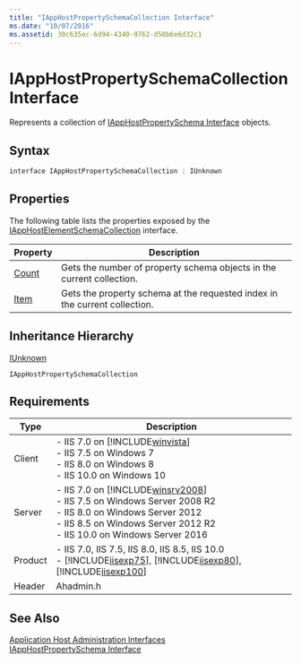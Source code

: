 ```yaml
---
title: "IAppHostPropertySchemaCollection Interface"
ms.date: "10/07/2016"
ms.assetid: 30c635ec-6d94-4340-9762-d50b6e6d32c1
---
```

# IAppHostPropertySchemaCollection Interface
Represents a collection of [IAppHostPropertySchema Interface](../../web-development-reference/native-code-api-reference/iapphostpropertyschema-interface.md) objects.  
  
## Syntax  
  
```cpp  
interface IAppHostPropertySchemaCollection : IUnknown  
```  
  
## Properties  
 The following table lists the properties exposed by the [IAppHostElementSchemaCollection](../../web-development-reference/native-code-api-reference/iapphostelementschemacollection-interface.md) interface.  
  
|Property|Description|  
|--------------|-----------------|  
|[Count](../../web-development-reference/native-code-api-reference/iapphostpropertyschemacollection-count-property.md)|Gets the number of property schema objects in the current collection.|  
|[Item](../../web-development-reference/native-code-api-reference/iapphostpropertyschemacollection-item-property.md)|Gets the property schema at the requested index in the current collection.|  
  
## Inheritance Hierarchy  
 [IUnknown](/windows/win32/api/unknwn/nn-unknwn-iunknown)  
  
 `IAppHostPropertySchemaCollection`  
  
## Requirements  
  
|Type|Description|  
|----------|-----------------|  
|Client|-   IIS 7.0 on [!INCLUDE[winvista](../../wmi-provider/includes/winvista-md.md)]<br />-   IIS 7.5 on Windows 7<br />-   IIS 8.0 on Windows 8<br />-   IIS 10.0 on Windows 10|  
|Server|-   IIS 7.0 on [!INCLUDE[winsrv2008](../../wmi-provider/includes/winsrv2008-md.md)]<br />-   IIS 7.5 on Windows Server 2008 R2<br />-   IIS 8.0 on Windows Server 2012<br />-   IIS 8.5 on Windows Server 2012 R2<br />-   IIS 10.0 on Windows Server 2016|  
|Product|-   IIS 7.0, IIS 7.5, IIS 8.0, IIS 8.5, IIS 10.0<br />-   [!INCLUDE[iisexp75](../../web-development-reference/native-code-api-reference/includes/iisexp75-md.md)], [!INCLUDE[iisexp80](../../web-development-reference/native-code-api-reference/includes/iisexp80-md.md)], [!INCLUDE[iisexp100](../../web-development-reference/native-code-api-reference/includes/iisexp100-md.md)]|  
|Header|Ahadmin.h|  
  
## See Also  
 [Application Host Administration Interfaces](../../web-development-reference/native-code-api-reference/application-host-administration-interfaces.md)   
 [IAppHostPropertySchema Interface](../../web-development-reference/native-code-api-reference/iapphostpropertyschema-interface.md)
